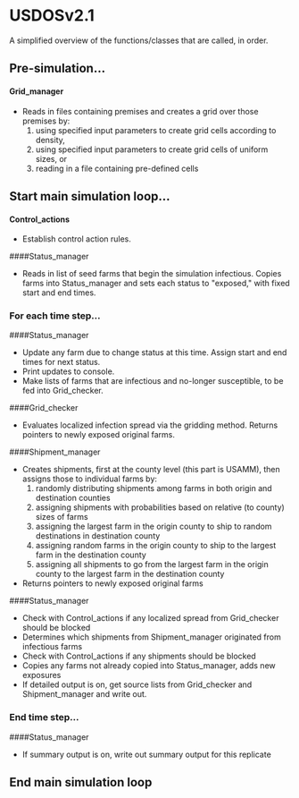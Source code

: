 USDOSv2.1
===
A simplified overview of the functions/classes that are called, in order.

## Pre-simulation...
#### Grid_manager
- Reads in files containing premises and creates a grid over those premises by:
  1. using specified input parameters to create grid cells according to density,
  2. using specified input parameters to create grid cells of uniform sizes, or
  3. reading in a file containing pre-defined cells

## Start main simulation loop...
#### Control_actions
- Establish control action rules.

####Status_manager
- Reads in list of seed farms that begin the simulation infectious. Copies farms into Status_manager and sets each status to "exposed," with fixed start and end times.

### For each time step...
####Status_manager
- Update any farm due to change status at this time. Assign start and end times for next status.
- Print updates to console.
- Make lists of farms that are infectious and no-longer susceptible, to be fed into Grid_checker.

####Grid_checker
- Evaluates localized infection spread via the gridding method. Returns pointers to newly exposed original farms.

####Shipment_manager
- Creates shipments, first at the county level (this part is USAMM), then assigns those to individual farms by:
  1. randomly distributing shipments among farms in both origin and destination counties
  2. assigning shipments with probabilities based on relative (to county) sizes of farms
  3. assigning the largest farm in the origin county to ship to random destinations in destination county
  4. assigning random farms in the origin county to ship to the largest farm in the destination county
  5. assigning all shipments to go from the largest farm in the origin county to the largest farm in the destination county
- Returns pointers to newly exposed original farms

####Status_manager
- Check with Control_actions if any localized spread from Grid_checker should be blocked
- Determines which shipments from Shipment_manager originated from infectious farms
- Check with Control_actions if any shipments should be blocked
- Copies any farms not already copied into Status_manager, adds new exposures
- If detailed output is on, get source lists from Grid_checker and Shipment_manager and write out.

### End time step...

####Status_manager
- If summary output is on, write out summary output for this replicate

## End main simulation loop
